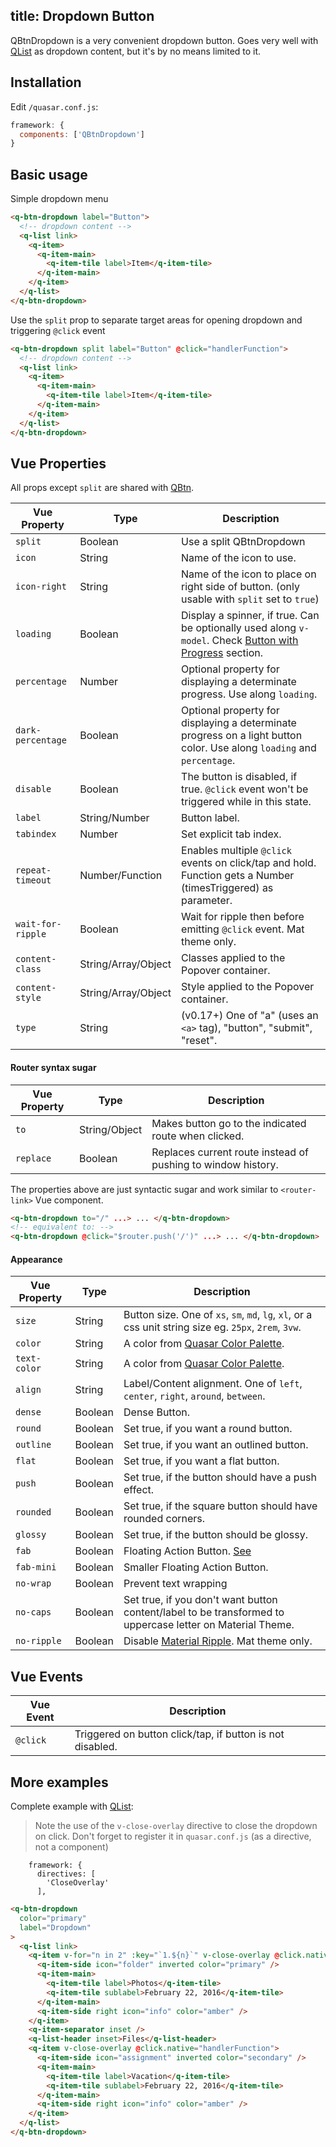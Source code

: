 title: Dropdown Button
---
QBtnDropdown is a very convenient dropdown button. Goes very well with [QList](/components/lists-and-list-items.html) as dropdown content, but it's by no means limited to it.
<input type="hidden" data-fullpage-demo="buttons/btn-dropdown">

## Installation
Edit `/quasar.conf.js`:
```js
framework: {
  components: ['QBtnDropdown']
}
```

## Basic usage
Simple dropdown menu
```html
<q-btn-dropdown label="Button">
  <!-- dropdown content -->
  <q-list link>
    <q-item>
      <q-item-main>
        <q-item-tile label>Item</q-item-tile>
      </q-item-main>
    </q-item>
  </q-list>
</q-btn-dropdown>
```

Use the `split` prop to separate target areas for opening dropdown and triggering `@click` event

```html
<q-btn-dropdown split label="Button" @click="handlerFunction">
  <!-- dropdown content -->
  <q-list link>
    <q-item>
      <q-item-main>
        <q-item-tile label>Item</q-item-tile>
      </q-item-main>
    </q-item>
  </q-list>
</q-btn-dropdown>
```

## Vue Properties
All props except `split` are shared with [QBtn](/components/button.html).

| Vue Property | Type    | Description |
| ---          | ---     | --- |
| `split`      | Boolean | Use a split QBtnDropdown |
| `icon`       | String  | Name of the icon to use. |
| `icon-right` | String  | Name of the icon to place on right side of button. (only usable with `split` set to `true`) |
| `loading`    | Boolean | Display a spinner, if true. Can be optionally used along `v-model`. Check [Button with Progress](#Button-with-Progress) section. |
| `percentage` | Number | Optional property for displaying a determinate progress. Use along `loading`. |
| `dark-percentage` | Boolean | Optional property for displaying a determinate progress on a light button color. Use along `loading` and `percentage`. |
| `disable`    | Boolean | The button is disabled, if true. `@click` event won't be triggered while in this state. |
| `label`      | String/Number | Button label. |
| `tabindex`   | Number | Set explicit tab index. |
| `repeat-timeout` | Number/Function | Enables multiple `@click` events on click/tap and hold. Function gets a Number (timesTriggered) as parameter. |
| `wait-for-ripple` | Boolean | Wait for ripple then before emitting `@click` event. Mat theme only. |
| `content-class` | String/Array/Object | Classes applied to the Popover container. |
| `content-style` | String/Array/Object | Style applied to the Popover container. |
| `type` | String | (v0.17+) One of "a" (uses an `<a>` tag), "button", "submit", "reset". |

#### Router syntax sugar
| Vue Property | Type    | Description |
| ---          | ---     | --- |
| `to` | String/Object | Makes button go to the indicated route when clicked. |
| `replace` | Boolean | Replaces current route instead of pushing to window history. |

The properties above are just syntactic sugar and work similar to `<router-link>` Vue component.

```html
<q-btn-dropdown to="/" ...> ... </q-btn-dropdown>
<!-- equivalent to: -->
<q-btn-dropdown @click="$router.push('/')" ...> ... </q-btn-dropdown>
```

#### Appearance
| Vue Property | Type    | Description |
| ---          | ---     | --- |
| `size`       | String | Button size. One of `xs`, `sm`, `md`, `lg`, `xl`, or a css unit string size eg. `25px`, `2rem`, `3vw`. |
| `color`      | String  | A color from [Quasar Color Palette](/components/color-palette.html). |
| `text-color` | String  | A color from [Quasar Color Palette](/components/color-palette.html). |
| `align`      | String  | Label/Content alignment. One of `left`, `center`, `right`, `around`, `between`. |
| `dense`      | Boolean | Dense Button. |
| `round`      | Boolean | Set true, if you want a round button. |
| `outline`    | Boolean | Set true, if you want an outlined button. |
| `flat`       | Boolean | Set true, if you want a flat button. |
| `push`       | Boolean | Set true, if the button should have a push effect. |
| `rounded`    | Boolean | Set true, if the square button should have rounded corners. |
| `glossy`     | Boolean | Set true, if the button should be glossy. |
| `fab`        | Boolean | Floating Action Button. [See](/components/floating-action-button.html) |
| `fab-mini`   | Boolean | Smaller Floating Action Button. |
| `no-wrap`    | Boolean | Prevent text wrapping |
| `no-caps`    | Boolean | Set true, if you don't want button content/label to be transformed to uppercase letter on Material Theme. |
| `no-ripple`  | Boolean | Disable [Material Ripple](/components/material-ripples.html). Mat theme only. |

## Vue Events
| Vue Event | Description |
| --- | --- |
| `@click` | Triggered on button click/tap, if button is not disabled. |

## More examples
Complete example with [QList](/components/lists-and-list-items.html):

> Note the use of the `v-close-overlay` directive to close the dropdown on click. Don't forget to register it in `quasar.conf.js` (as a directive, not a component)

```
    framework: {
      directives: [
        'CloseOverlay'
      ],
```

```html
<q-btn-dropdown
  color="primary"
  label="Dropdown"
>
  <q-list link>
    <q-item v-for="n in 2" :key="`1.${n}`" v-close-overlay @click.native="handlerFunction">
      <q-item-side icon="folder" inverted color="primary" />
      <q-item-main>
        <q-item-tile label>Photos</q-item-tile>
        <q-item-tile sublabel>February 22, 2016</q-item-tile>
      </q-item-main>
      <q-item-side right icon="info" color="amber" />
    </q-item>
    <q-item-separator inset />
    <q-list-header inset>Files</q-list-header>
    <q-item v-close-overlay @click.native="handlerFunction">
      <q-item-side icon="assignment" inverted color="secondary" />
      <q-item-main>
        <q-item-tile label>Vacation</q-item-tile>
        <q-item-tile sublabel>February 22, 2016</q-item-tile>
      </q-item-main>
      <q-item-side right icon="info" color="amber" />
    </q-item>
  </q-list>
</q-btn-dropdown>
```
